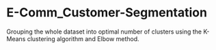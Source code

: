 # E-Comm_Customer-Segmentation
Grouping the whole dataset into optimal number of clusters using the K-Means clustering algorithm and Elbow method.
